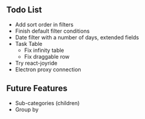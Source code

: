 ## Todo List

* Add sort order in filters
* Finish default filter conditions
* Date filter with a number of days, extended fields
* Task Table
  * Fix infinity table
  * Fix draggable row
* Try react-joyride
* Electron proxy connection

## Future Features

* Sub-categories (children)
* Group by
